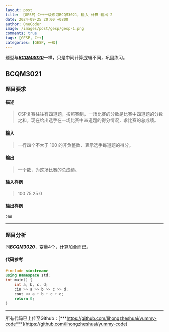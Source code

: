 ```yaml
---
layout: post
title: 【GESP】C++一级练习BCQM3021，输入-计算-输出-2
date: 2024-09-25 20:00 +0800
author: OneCoder
image: /images/post/gesp/gesp-1.png
comments: true
tags: [GESP, C++]
categories: [GESP, 一级]
---
```

题型与[***BCQM3020***](https://www.coderli.com/gesp-1-bcqm3020/)一样，只是中间计算逻辑不同，巩固练习。

<!--more-->

## BCQM3021

### 题目要求

#### 描述

>CSP复赛往往有四道题，按照赛制，一场比赛的分数是比赛中四道题的分数之和。现在给出选手在一场比赛中四道题的得分情况，求比赛的总成绩。

#### 输入

>一行四个不大于 100 的非负整数，表示选手每道题的得分。

#### 输出

>一个数，为这场比赛的总成绩。

#### 输入样例

>100 75 25 0

#### 输出样例

```console
200
```

---

### 题目分析

同[***BCQM3020***](https://www.coderli.com/gesp-1-bcqm3020/)，变量4个，计算加合而已。

#### 代码参考

```cpp
#include <iostream>
using namespace std;
int main() {
    int a, b, c, d;
    cin >> a >> b >> c >> d;
    cout << a + b + c + d;
    return 0;
}
```

---

所有代码已上传至Github：[***https://github.com/lihongzheshuai/yummy-code***](https://github.com/lihongzheshuai/yummy-code)
